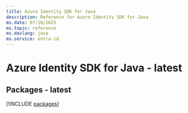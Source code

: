 ```yaml
---
title: Azure Identity SDK for Java
description: Reference for Azure Identity SDK for Java
ms.date: 07/10/2025
ms.topic: reference
ms.devlang: java
ms.service: entra-id
---
```

# Azure Identity SDK for Java - latest
## Packages - latest
[!INCLUDE [packages](identity-index.md)]